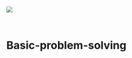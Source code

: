 <br/>

![](https://visitor-badge.glitch.me/badge?page_id=Asit0007.Basic-problem-solving)

<br/>

# Basic-problem-solving

<br/>


